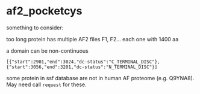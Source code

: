 # af2_pocketcys

something to consider:

too long protein has multiple AF2 files F1, F2... each one with 1400 aa



a domain can be non-continuous

```
[{"start":2901,"end":3024,"dc-status":"C_TERMINAL_DISC"},{"start":3056,"end":3201,"dc-status":"N_TERMINAL_DISC"}]

```



some protein in ssf database are not in human AF proteome (e.g. Q9YNA8). May need call `request` for these.